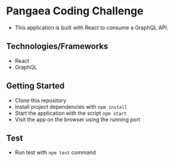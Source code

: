 # Pangaea Coding Challenge

- This application is built with React to consume a GraphQL API.

## Technologies/Frameworks

- React
- GraphQL

## Getting Started

- Clone this repository
- Install project dependencies with `npm install`
- Start the application with the script `npm start`
- Visit the app on the browser using the running port

## Test
- Run test with `npm test` command
